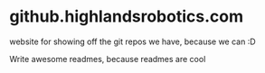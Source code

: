 github.highlandsrobotics.com
============================

website for showing off the git repos we have, because we can :D

Write awesome readmes, because readmes are cool
